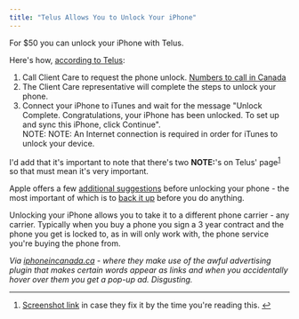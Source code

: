 ```yaml
---
title: "Telus Allows You to Unlock Your iPhone"
---
```

<p>For $50 you can unlock your iPhone with Telus.</p>
<p>Here's how, <a href="https://www.telusmobility.com/en/SK/Unlock-Device/unlocking_your_device.shtml">according to Telus</a>:</p>
<ol>
<li>Call Client Care to request the phone unlock. <a href="https://telus.com/call.html">Numbers to call in Canada</a></li>
<li>The Client Care representative will complete the steps to unlock your phone.</li>
<li>Connect your iPhone to iTunes and wait for the message "Unlock Complete. Congratulations, your iPhone has been unlocked. To set up and sync this iPhone, click Continue".<br />
NOTE: NOTE: An Internet connection is required in order for iTunes to unlock your device.</li>
</ol>
<p>I'd add that it's important to note that there's two <strong>NOTE:</strong>'s on Telus' page<sup id="fnref-20465:1"><a href="#fn-20465:1" rel="footnote">1</a></sup> so that must mean it's very important.</p>
<p>Apple offers a few <a href="https://support.apple.com/kb/HT5014?viewlocale=en_US&amp;locale=en_US">additional suggestions</a> before unlocking your phone - the most important of which is to <a href="https://support.apple.com/kb/HT1766">back it up</a> before you do anything.</p>
<p>Unlocking your iPhone allows you to take it to a different phone carrier - any carrier. Typically when you buy a phone you sign a 3 year contract and the phone you get is locked to, as in will only work with, the phone service you're buying the phone from.</p>
<p><em>Via <a href="https://www.iphoneincanada.ca/carriers/telus-carriers/how-to-unlock-your-iphone-with-telus/">iphoneincanada.ca</a> - where they make use of the awful advertising plugin that makes certain words appear as links and when you accidentally hover over them you get a pop-up ad. Disgusting.</em></p>
<div class="footnotes">
<hr />
<ol>
<li id="fn-20465:1">
<a href="https://l.ssktn.com/bFwb">Screenshot link</a> in case they fix it by the time you're reading this.&#160;<a href="#fnref-20465:1" rev="footnote">&#8617;</a>
</li>
</ol>
</div>
